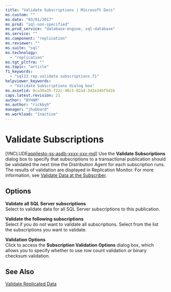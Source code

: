 ```yaml
---
title: "Validate Subscriptions | Microsoft Docs"
ms.custom: ""
ms.date: "03/01/2017"
ms.prod: "sql-non-specified"
ms.prod_service: "database-engine, sql-database"
ms.service: ""
ms.component: "replication"
ms.reviewer: ""
ms.suite: "sql"
ms.technology: 
  - "replication"
ms.tgt_pltfrm: ""
ms.topic: "article"
f1_keywords: 
  - "sql13.rep.validate.subscriptions.f1"
helpviewer_keywords: 
  - "Validate Subscriptions dialog box"
ms.assetid: 0ca39a35-f22c-46c5-82a4-342e34bf5d1b
caps.latest.revision: 21
author: "BYHAM"
ms.author: "rickbyh"
manager: "jhubbard"
ms.workload: "Inactive"
---
```

# Validate Subscriptions
[!INCLUDE[appliesto-ss-asdb-xxxx-xxx-md](../../includes/appliesto-ss-asdb-xxxx-xxx-md.md)]
  Use the **Validate Subscriptions** dialog box to specify that subscriptions to a transactional publication should be validated the next time the Distribution Agent for each subscription runs. The results of validation are displayed in Replication Monitor. For more information, see [Validate Data at the Subscriber](../../relational-databases/replication/validate-data-at-the-subscriber.md).  
  
## Options  
 **Validate all SQL Server subscriptions**  
 Select to validate data for all SQL Server subscriptions to this publication.  
  
 **Validate the following subscriptions**  
 Select if you do not want to validate all subscriptions. Select from the list the subscriptions you want to validate.  
  
 **Validation Options**  
 Click to access the **Subscription Validation Options** dialog box, which allows you to specify whether to use row count validation or binary checksum validation.  
  
## See Also  
 [Validate Replicated Data](../../relational-databases/replication/validate-replicated-data.md)  
  
  
